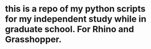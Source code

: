 # this is a repo of my python scripts for my independent study while in graduate school. For Rhino and Grasshopper.
